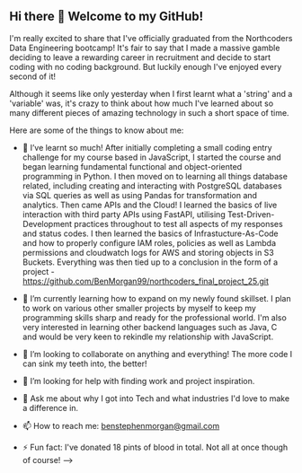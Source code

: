 ## Hi there 👋 Welcome to my GitHub!

I'm really excited to share that I've officially graduated from the Northcoders Data Engineering bootcamp! It's fair to say that I made a massive gamble deciding to leave a rewarding career in recruitment and decide to start coding with no coding background. But luckily enough I've enjoyed every second of it!

Although it seems like only yesterday when I first learnt what a 'string' and a 'variable' was, it's crazy to think about how much I've learned about so many different pieces of amazing technology in such a short space of time.

Here are some of the things to know about me:

- 🔭 I’ve learnt so much! After initially completing a small coding entry challenge for my course based in JavaScript, I started the course and began learning fundamental functional and object-oriented programming in Python. I then moved on to learning all things database related, including creating and interacting with PostgreSQL databases via SQL queries as well as using Pandas for transformation and analytics. Then came APIs and the Cloud! I learned the basics of live interaction with third party APIs using FastAPI, utilising Test-Driven-Development practices throughout to test all aspects of my responses and status codes. I then learned the basics of Infrastucture-As-Code and how to properly configure IAM roles, policies as well as Lambda permissions and cloudwatch logs for AWS and storing objects in S3 Buckets. Everything was then tied up to a conclusion in the form of a project - https://github.com/BenMorgan99/northcoders_final_project_25.git 
  
- 🌱 I’m currently learning how to expand on my newly found skillset. I plan to work on various other smaller projects by myself to keep my programming skills sharp and ready for the professional world. I'm also very interested in learning other backend languages such as Java, C and would be very keen to rekindle my relationship with JavaScript.
  
- 👯 I’m looking to collaborate on anything and everything! The more code I can sink my teeth into, the better!
  
- 🤔 I’m looking for help with finding work and project inspiration.
  
- 💬 Ask me about why I got into Tech and what industries I'd love to make a difference in.
  
- 📫 How to reach me: benstephenmorgan@gmail.com 

- ⚡ Fun fact: I've donated 18 pints of blood in total. Not all at once though of course!
-->
